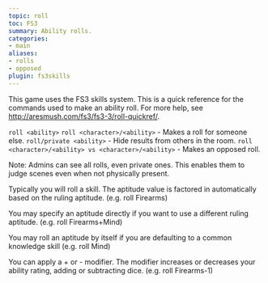 ```yaml
---
topic: roll
toc: FS3
summary: Ability rolls.
categories:
- main
aliases:
- rolls
- opposed
plugin: fs3skills
---
```

This game uses the FS3 skills system.  This is a quick reference for the commands used to make an ability roll.  For more help, see http://aresmush.com/fs3/fs3-3/roll-quickref/.

`roll <ability>`
`roll <character>/<ability>` - Makes a roll for someone else.
`roll/private <ability>` - Hide results from others in the room.
`roll <character>/<ability> vs <character>/<ability>` - Makes an opposed roll.

Note:  Admins can see all rolls, even private ones.  This enables them to judge scenes even when not physically present.

Typically you will roll a skill.  The aptitude value is factored in automatically based on the ruling aptitude.  (e.g. roll Firearms)

You may specify an aptitude directly if you want to use a different ruling aptitude.  (e.g. roll Firearms+Mind)

You may roll an aptitude by itself if you are defaulting to a common knowledge skill (e.g. roll Mind)

You can apply a + or - modifier.  The modifier increases or decreases your ability rating, adding or subtracting dice.  (e.g. roll Firearms-1)
